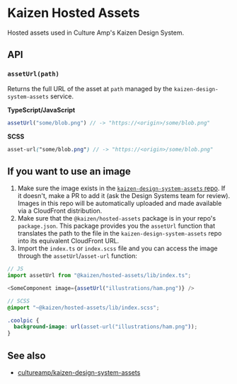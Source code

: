 # Kaizen Hosted Assets

Hosted assets used in Culture Amp's Kaizen Design System.

## API

### `assetUrl(path)`

Returns the full URL of the asset at `path` managed by the
`kaizen-design-system-assets` service.

**TypeScript/JavaScript**
```ts
assetUrl("some/blob.png") // -> "https://<origin>/some/blob.png"
```

**SCSS**
```scss
asset-url("some/blob.png") // -> "https://<origin>/some/blob.png"
```

## If you want to use an image

1. Make sure the image exists in the [`kaizen-design-system-assets` repo](https://github.com/cultureamp/kaizen-design-system-assets). If it doesn't, make a PR to add it (ask the Design Systems team for review). Images in this repo will be automatically uploaded and made available via a CloudFront distribution.
2. Make sure that the `@kaizen/hosted-assets` package is in your repo's `package.json`. This package provides you the `assetUrl` function that translates the path to the file in the `kaizen-design-system-assets` repo into its equivalent CloudFront URL.
3. Import the `index.ts` or `index.scss` file and you can access the image through the `assetUrl`/`asset-url` function:

```js
// JS
import assetUrl from "@kaizen/hosted-assets/lib/index.ts";

<SomeComponent image={assetUrl("illustrations/ham.png")} />
```

```scss
// SCSS
@import "~@kaizen/hosted-assets/lib/index.scss";

.coolpic {
  background-image: url(asset-url("illustrations/ham.png"));
}
```

## See also

- [cultureamp/kaizen-design-system-assets](https://github.com/cultureamp/kaizen-design-system-assets/)

